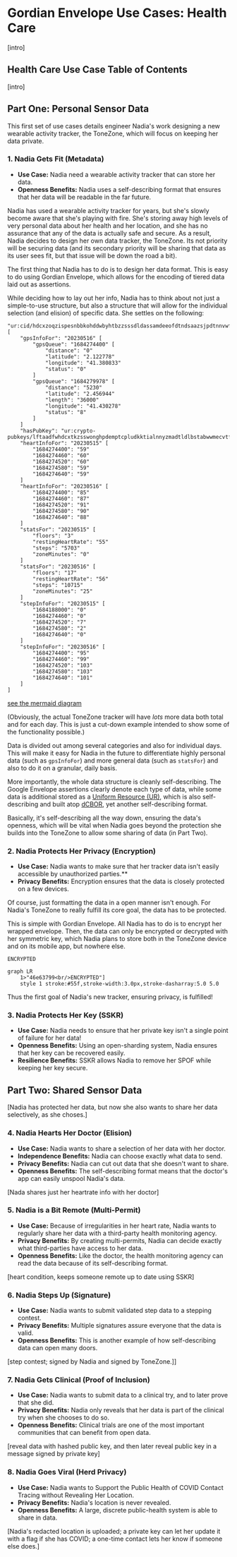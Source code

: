 # Gordian Envelope Use Cases: Health Care

[intro]

## Health Care Use Case Table of Contents

[intro]

## Part One: Personal Sensor Data

This first set of use cases details engineer Nadia's work designing a
new wearable activity tracker, the ToneZone, which will focus on
keeping her data private.

### 1. Nadia Gets Fit (Metadata)

* **Use Case:** Nadia need a wearable activity tracker that can store her data.
* **Openness Benefits:** Nadia uses a self-describing format that ensures that her data will be readable in the far future.

Nadia has used a wearable activity tracker for years, but she's slowly
become aware that she's playing with fire. She's storing away high
levels of very personal data about her health and her location, and
she has no assurance that any of the data is actually safe and
secure. As a result, Nadia decides to design her own data tracker, the
ToneZone. Its not priority will be securing data (and its secondary
priority will be sharing that data as its user sees fit, but that
issue will be down the road a bit).

The first thing that Nadia has to do is to design her data
format. This is easy to do using Gordian Envelope, which allows for
the encoding of tiered data laid out as assertions.

While deciding how to lay out her info, Nadia has to think about not
just a simple-to-use structure, but also a structure that will allow
for the individual selection (and elision) of specific data. She
settles on the following:
```
"ur:cid/hdcxzoqzispesnbbkohddwbyhtbzzsssdldassamdeeofdtndsaazsjpdtnnvwfnatglbgbnehwe" [
    "gpsInfoFor": "20230516" [
        "gpsQueue": "1684274400" [
            "distance": "0"
            "latitude": "2.122778"
            "longitude": "41.380833"
            "status": "0"
        ]
        "gpsQueue": "1684279978" [
            "distance": "5230"
            "latitude": "2.456944"
            "length": "36000"
            "longitude": "41.430278"
            "status": "8"
        ]
    ]
    "hasPubKey": "ur:crypto-pubkeys/lftaadfwhdcxtkzsswonghpdemptcpludkktialnnyzmadtldlbstabwwmecvtfghkckfztldemwtaaddmhdcxryptseesdrjpssbzwmoxwkvleyrnbgnszoatatqzglpaetdelfnbpyglaotlktcyfllubzeh"
    "heartInfoFor": "20230515" [
        "1684274400": "59"
        "1684274460": "60"
        "1684274520": "60"
        "1684274580": "59"
        "1684274640": "59"
    ]
    "heartInfoFor": "20230516" [
        "1684274400": "85"
        "1684274460": "87"
        "1684274520": "91"
        "1684274580": "90"
        "1684274640": "88"
    ]
    "statsFor": "20230515" [
        "floors": "3"
        "restingHeartRate": "55"
        "steps": "5703"
        "zoneMinutes": "0"
    ]
    "statsFor": "20230516" [
        "floors": "17"
        "restingHeartRate": "56"
        "steps": "10715"
        "zoneMinutes": "25"
    ]
    "stepInfoFor": "20230515" [
        "1684188000": "0"
        "1684274460": "0"
        "1684274520": "7"
        "1684274580": "2"
        "1684274640": "0"
    ]
    "stepInfoFor": "20230516" [
        "1684274400": "95"
        "1684274460": "99"
        "1684274520": "103"
        "1684274580": "103"
        "1684274640": "101"
    ]
]
```
[see the mermaid diagram](Healthcare-mermaid-1a.md)

(Obviously, the actual ToneZone tracker will have _lots_ more data
both total and for each day. This is just a cut-down example intended
to show some of the functionality possible.)

Data is divided out among several categories and also for individual
days. This will make it easy for Nadia in the future to differentiate
highly personal data (such as `gpsInfoFor`) and more general data
(such as `statsFor`) and also to do it on a granular, daily basis.

More importantly, the whole data structure is cleanly
self-describing. The Google Envelope assertions clearly denote each
type of data, while some data is additional stored as a [Uniform
Resource
(UR)](https://github.com/BlockchainCommons/crypto-commons/blob/master/Docs/ur-1-overview.md),
which is also self-describing and built atop
[dCBOR](https://github.com/BlockchainCommons/crypto-commons/blob/master/dcbor.md),
yet another self-describing format.

Basically, it's self-describing all the way down, ensuring the data's
openness, which will be vital when Nadia goes beyond the protection she builds into the ToneZone to allow some sharing of data (in Part Two).

### 2. Nadia Protects Her Privacy (Encryption)

* **Use Case:** Nadia wants to make sure that her tracker data isn't
easily accessible by unauthorized parties.**
* **Privacy Benefits:** Encryption ensures that the data is closely protected on a few devices.

Of course, just formatting the data in a open manner isn't enough. For
Nadia's ToneZone to really fulfill its core goal, the data has to be
protected.

This is simple with Gordian Envelope. All Nadia has to do is to
encrypt her wrapped envelope. Then, the data can only be encrypted or
decrypted with her symmetric key, which Nadia plans to store both in
the ToneZone device and on its mobile app, but nowhere else.
```
ENCRYPTED
```
```
graph LR
    1>"46e63799<br/>ENCRYPTED"]
    style 1 stroke:#55f,stroke-width:3.0px,stroke-dasharray:5.0 5.0
```

Thus the first goal of Nadia's new tracker, ensuring privacy, is fulfilled!

### 3. Nadia Protects Her Key (SSKR)

* **Use Case:** Nadia needs to ensure that her private key isn't a
single point of failure for her data!
* **Openness Benefits:** Using an open-sharding system, Nadia ensures
that her key can be recovered easily.
* **Resilience Benefits:** SSKR allows Nadia to remove her SPOF while
keeping her key secure.

## Part Two: Shared Sensor Data

[Nadia has protected her data, but now she also wants to share her
data selectively, as she choses.]

### 4. Nadia Hearts Her Doctor (Elision)

* **Use Case:** Nadia wants to share a selection of her data with her doctor.
* **Independence Benefits:** Nadia can choose exactly what data to send.
* **Privacy Benefits:** Nadia can cut out data that she doesn't want to share.
* **Openness Benefits:** The self-describing format means that the doctor's app can easily unspool Nadia's data.

[Nada shares just her heartrate info with her doctor]

### 5. Nadia is a Bit Remote (Multi-Permit)

* **Use Case:** Because of irregularities in her heart rate, Nadia wants to regularly share her data with a third-party health monitoring agency.
* **Privacy Benefits:** By creating multi-permits, Nadia can decide exactly what third-parties have access to her data.
* **Openness Benefits:** Like the doctor, the health monitoring agency can read the data because of its self-describing format.

[heart condition, keeps someone remote up to date using SSKR]

### 6. Nadia Steps Up (Signature)

* **Use Case:** Nadia wants to submit validated step data to a stepping contest.
* **Privacy Benefits:** Multiple signatures assure everyone that the data is valid.
* **Openness Benefits:** This is another example of how self-describing data can open many doors.

[step contest; signed by Nadia and signed by ToneZone.]]

### 7. Nadia Gets Clinical (Proof of Inclusion)

* **Use Case:** Nadia wants to submit data to a clinical try, and to later prove that she did.
* **Privacy Benefits:** Nadia only reveals that her data is part of the clinical try when she chooses to do so.
* **Openness Benefits:** Clinical trials are one of the most important communities that can benefit from open data.

[reveal data with hashed public key, and then later reveal public key in a message signed by private key]

### 8. Nadia Goes Viral (Herd Privacy)

* **Use Case:** Nadia wants to Support the Public Health of COVID Contact Tracing without Revealing Her Location.
* **Privacy Benefits:** Nadia's location is never revealed.
* **Openness Benefits:** A large, discrete public-health system is able to share in data.

[Nadia's redacted location is uploaded; a private key can let her update it with a flag if she has COVID; a one-time contact lets her know if someone else does.]


